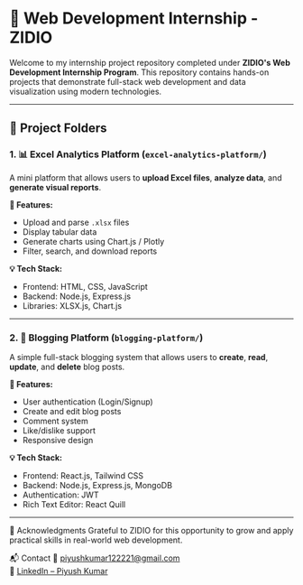 # 💼 Web Development Internship - ZIDIO

Welcome to my internship project repository completed under **ZIDIO's Web Development Internship Program**. This repository contains hands-on projects that demonstrate full-stack web development and data visualization using modern technologies.

---

## 📁 Project Folders

### 1. 📊 Excel Analytics Platform (`excel-analytics-platform/`)
A mini platform that allows users to **upload Excel files**, **analyze data**, and **generate visual reports**.

**🔧 Features:**
- Upload and parse `.xlsx` files
- Display tabular data
- Generate charts using Chart.js / Plotly
- Filter, search, and download reports

**💡 Tech Stack:**
- Frontend: HTML, CSS, JavaScript
- Backend: Node.js, Express.js
- Libraries: XLSX.js, Chart.js

---

### 2. 📝 Blogging Platform (`blogging-platform/`)
A simple full-stack blogging system that allows users to **create**, **read**, **update**, and **delete** blog posts.

**🔧 Features:**
- User authentication (Login/Signup)
- Create and edit blog posts
- Comment system
- Like/dislike support
- Responsive design

**💡 Tech Stack:**
- Frontend: React.js, Tailwind CSS
- Backend: Node.js, Express.js, MongoDB
- Authentication: JWT
- Rich Text Editor: React Quill

---

🙌 Acknowledgments
Grateful to ZIDIO for this opportunity to grow and apply practical skills in real-world web development.


📬 Contact
📧 piyushkumar122221@gmail.com  
💼 [LinkedIn – Piyush Kumar](https://www.linkedin.com/in/piyush-kumar-a621301b2/)


